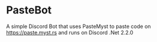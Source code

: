# PasteBot
 A simple Discord Bot that uses PasteMyst to paste code on https://paste.myst.rs and runs on Discord .Net 2.2.0
